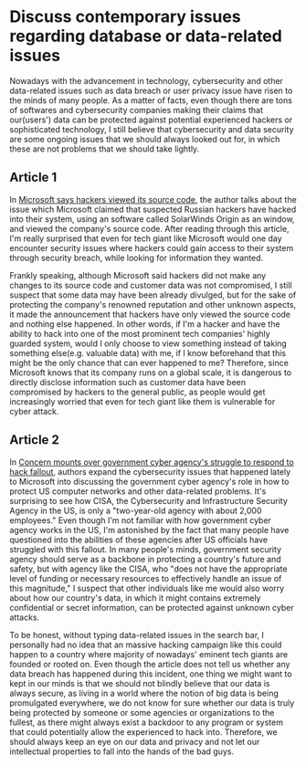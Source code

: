 # Discuss contemporary issues regarding database or data-related issues
Nowadays with the advancement in technology, cybersecurity and other data-related
issues such as data breach or user privacy issue have risen to the minds of many people.
As a matter of facts, even though there are tons of softwares and cybersecurity companies
making their claims that our(users') data can be protected against potential experienced 
hackers or sophisticated technology, I still believe that cybersecurity and data security  are some ongoing issues that we should always looked out for, in which these are not problems that we should take lightly.

## Article 1
In [Microsoft says hackers viewed its source code](https://www.cnn.com/2020/12/31/tech/microsoft-source-code/index.html), the author talks about the issue which Microsoft claimed
that suspected Russian hackers have hacked into their system, using an software called SolarWinds Origin as an window, and viewed the company's source code. After reading through 
this article, I'm really surprised that even for tech giant like Microsoft would one day encounter security issues where hackers could gain access to their system through security breach, while looking for information they wanted.

Frankly speaking, although Microsoft said hackers did not make any changes to its source code and customer data was not compromised, I still suspect that some data may have been already divulged, but for the sake of protecting the company's renowned reputation and other unknown aspects, it made the announcement that hackers have only viewed the source code and nothing else happened. In other words, if I'm a hacker and have the ability to hack into one of the most prominent tech companies' highly guarded system, would I only choose to view something instead of taking something else(e.g. valuable data) with me, if I know beforehand that this might be the only chance that can ever happened to me? Therefore, since Microsoft knows that its company runs on a global scale, it is dangerous to directly disclose information such as  customer data have been compromised by hackers to the general public, as people would get increasingly worried that even for tech giant like them is vulnerable for cyber attack.

## Article 2
In [Concern mounts over government cyber agency's struggle to respond to hack fallout](https://www.cnn.com/2021/01/02/politics/hack-goverment-cyber-struggle-respond-fallout/index.html), authors expand the cybersecurity issues that happened lately to Microsoft into discussing the government cyber agency's role in how to protect US computer networks and other data-related problems. It's surprising to see how CISA, the Cybersecurity and Infrastructure Security Agency in the US, is only a "two-year-old agency with about 2,000 employees." Even though I'm not familiar with how government cyber agency works in the US, I'm astonished by the fact that many people have questioned into the abilities of these agencies after US officials have struggled with this fallout. In many people's minds, government security agency should serve as a backbone in protecting a country's future and safety, but with agency like the CISA, who "does not have the appropriate level of funding or necessary resources to effectively handle an issue of this magnitude," I suspect that other individuals like me would also worry about how our country's data, in which it might contains extremely confidential or secret information, can be protected against unknown cyber attacks.

To be honest, without typing data-related issues in the search bar, I personally had no idea that an massive hacking campaign like this could happen to a country where majority of nowadays' eminent tech giants are founded or rooted on. Even though the article does not tell us whether any data breach has happened during this incident, one thing we might want to kept in our minds is that we should not blindly believe that our data is always secure, as living in a world where the notion of big data is being promulgated everywhere, we do not know for sure whether our data is truly being protected by someone or some agencies or organizations to the fullest, as there might always exist a backdoor to any program or system that could potentially allow the experienced to hack into. Therefore, we should always keep an eye on our data and privacy and not let our intellectual properties to fall into the hands of the bad guys.